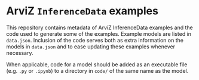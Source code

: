 # ArviZ `InferenceData` examples

This repository contains metadata of ArviZ InferenceData examples and the code used to generate some of the examples.
Example models are listed in `data.json`.
Inclusion of the code serves both as extra information on the models in `data.json` and to ease updating these examples whenever necessary.

When applicable, code for a model should be added as an executable file (e.g. `.py` or `.ipynb`) to a directory in `code/` of the same name as the model.
